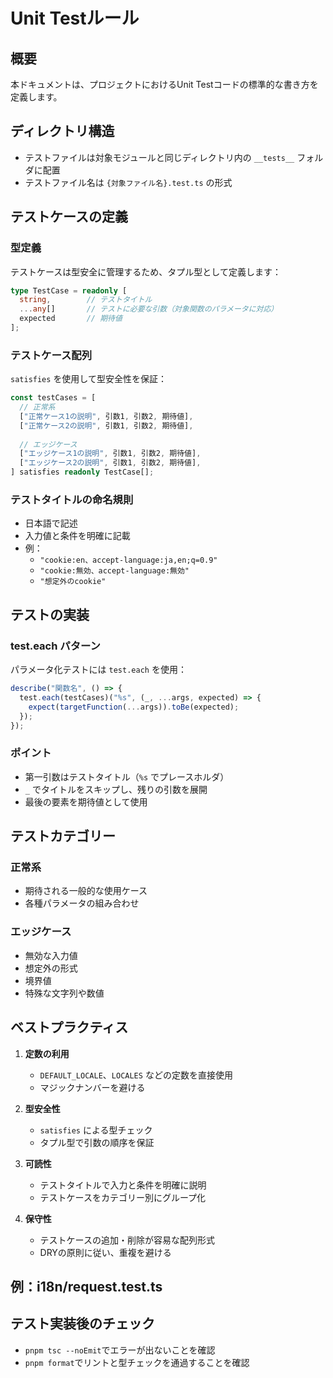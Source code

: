 # Unit Testルール

## 概要
本ドキュメントは、プロジェクトにおけるUnit Testコードの標準的な書き方を定義します。

## ディレクトリ構造
- テストファイルは対象モジュールと同じディレクトリ内の `__tests__` フォルダに配置
- テストファイル名は `{対象ファイル名}.test.ts` の形式

## テストケースの定義

### 型定義
テストケースは型安全に管理するため、タプル型として定義します：

```typescript
type TestCase = readonly [
  string,        // テストタイトル
  ...any[]       // テストに必要な引数（対象関数のパラメータに対応）
  expected       // 期待値
];
```

### テストケース配列
`satisfies` を使用して型安全性を保証：

```typescript
const testCases = [
  // 正常系
  ["正常ケース1の説明", 引数1, 引数2, 期待値],
  ["正常ケース2の説明", 引数1, 引数2, 期待値],
  
  // エッジケース
  ["エッジケース1の説明", 引数1, 引数2, 期待値],
  ["エッジケース2の説明", 引数1, 引数2, 期待値],
] satisfies readonly TestCase[];
```

### テストタイトルの命名規則
- 日本語で記述
- 入力値と条件を明確に記載
- 例：
  - `"cookie:en、accept-language:ja,en;q=0.9"`
  - `"cookie:無効、accept-language:無効"`
  - `"想定外のcookie"`

## テストの実装

### test.each パターン
パラメータ化テストには `test.each` を使用：

```typescript
describe("関数名", () => {
  test.each(testCases)("%s", (_, ...args, expected) => {
    expect(targetFunction(...args)).toBe(expected);
  });
});
```

### ポイント
- 第一引数はテストタイトル（`%s` でプレースホルダ）
- `_` でタイトルをスキップし、残りの引数を展開
- 最後の要素を期待値として使用

## テストカテゴリー

### 正常系
- 期待される一般的な使用ケース
- 各種パラメータの組み合わせ

### エッジケース
- 無効な入力値
- 想定外の形式
- 境界値
- 特殊な文字列や数値

## ベストプラクティス

1. **定数の利用**
   - `DEFAULT_LOCALE`、`LOCALES` などの定数を直接使用
   - マジックナンバーを避ける

2. **型安全性**
   - `satisfies` による型チェック
   - タプル型で引数の順序を保証

3. **可読性**
   - テストタイトルで入力と条件を明確に説明
   - テストケースをカテゴリー別にグループ化

4. **保守性**
   - テストケースの追加・削除が容易な配列形式
   - DRYの原則に従い、重複を避ける

## 例：i18n/request.test.ts

## テスト実装後のチェック
- `pnpm tsc --noEmit`でエラーが出ないことを確認
- `pnpm format`でリントと型チェックを通過することを確認